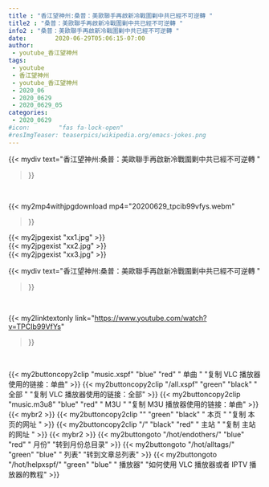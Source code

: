 ```yaml
---
title : "香江望神州:桑普：美歐聯手再啟新冷戰圍剿中共已經不可逆轉 "
title2 : "桑普：美歐聯手再啟新冷戰圍剿中共已經不可逆轉 "
info2 : "桑普：美歐聯手再啟新冷戰圍剿中共已經不可逆轉 "
date:        2020-06-29T05:06:15-07:00
author:
 - youtube_香江望神州
tags:
 - youtube
 - 香江望神州
 - youtube_香江望神州
 - 2020_06
 - 2020_0629
 - 2020_0629_05
categories:
 - 2020_0629
#icon:        "fas fa-lock-open"
#resImgTeaser: teaserpics/wikipedia.org/emacs-jokes.png
---
```


{{< mydiv text="香江望神州:桑普：美歐聯手再啟新冷戰圍剿中共已經不可逆轉 "
>}}
<br>


{{< my2mp4withjpgdownload mp4="20200629_tpcib99vfys.webm"
>}}

{{< my2jpgexist "xx1.jpg" >}}<br>
{{< my2jpgexist "xx2.jpg" >}}<br>
{{< my2jpgexist "xx3.jpg" >}}<br>



{{< mydiv text="香江望神州:桑普：美歐聯手再啟新冷戰圍剿中共已經不可逆轉 "
>}}
<br>

{{< my2linktextonly link="https://www.youtube.com/watch?v=TPCIb99VfYs"
>}}


<br>

{{< my2buttoncopy2clip "music.xspf"        "blue"   "red"    " 单曲 "  "复制 VLC 播放器使用的链接：单曲" >}} {{< my2buttoncopy2clip "/all.xspf"         "green"  "black"  " 全部 "  "复制 VLC 播放器使用的链接：全部" >}} {{< my2buttoncopy2clip "music.m3u8"        "blue"   "red"    " M3U  "    "复制 M3U 播放器使用的链接：单曲" >}} {{< mybr2 >}} {{< my2buttoncopy2clip ""                  "green"  "black"  " 本页 "    "复制 本页的网址 " >}} {{< my2buttoncopy2clip "/"                 "black"  "red"    " 主站 "    "复制 主站的网址 " >}} {{< mybr2 >}} {{< my2buttongoto      "/hot/endothers/"   "blue"   "red"    " 月份"   "转到月份总目录" >}} {{< my2buttongoto      "/hot/alltags/"     "green"  "blue"   " 列表"   "转到文章总列表" >}} {{< my2buttongoto      "/hot/helpxspf/"    "green"  "blue"   " 播放器" "如何使用 VLC 播放器或者 IPTV 播放器的教程" >}} 
